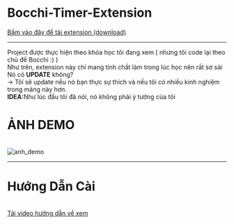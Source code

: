 # Bocchi-Timer-Extension
<a href="https://github.com/hexzzz2008/Bocchi-Timer-Extension/blob/main/bocchi_timer.zip?raw=true">Bấm vào đây để tải extension (download)</a>
<hr>
Project được thực hiện theo khóa học tôi đang xem ( nhưng tôi code lại theo chủ đề Bocchi :) )
<br>
Như trên, extension này chỉ mang tính chất làm trong lúc học nên rất sơ sài<br>
Nó có <b>UPDATE</b> không?<br>
-> Tôi sẽ update nếu nó bạn thực sự thích và nếu tôi có nhiều kinh nghiệm trong mảng này hơn.<br>
<b>IDEA:</b>Như lúc đầu tôi đã nói, nó không phải ý tưởng của tôi<br>
<h1><b>ẢNH DEMO</b></h1><br>
<img src="https://i.ibb.co/Q6q99nP/Screenshot-3.png" alt="anh_demo">
<hr>
<h1><b>Hướng Dẫn Cài</b></h1><br>
<a href="https://github.com/hexzzz2008/Bocchi-Timer-Extension/blob/main/github/video/tutorial_install.mp4?raw=true">Tải video hướng dẫn về xem</a>
